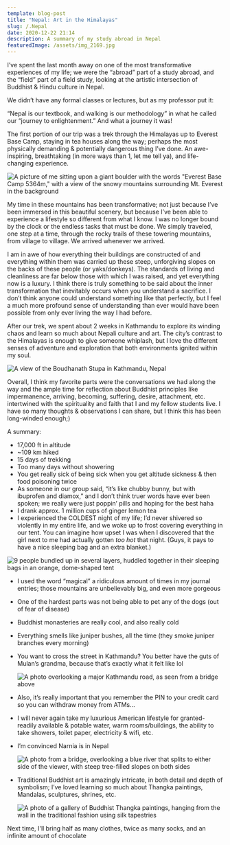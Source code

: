 ```yaml
---
template: blog-post
title: "Nepal: Art in the Himalayas"
slug: /.Nepal
date: 2020-12-22 21:14
description: A summary of my study abroad in Nepal
featuredImage: /assets/img_2169.jpg
---
```

I’ve spent the last month away on one of the most transformative experiences of my life; we were the “abroad” part of a study abroad, and the “field” part of a field study, looking at the artistic intersection of Buddhist & Hindu culture in Nepal. 

We didn’t have any formal classes or lectures, but as my professor put it:

“Nepal is our textbook, and walking is our methodology” in what he called our “journey to enlightenment.” And what a journey it was!

The first portion of our trip was a trek through the Himalayas up to Everest Base Camp, staying in tea houses along the way; perhaps the most physically demanding & potentially dangerous thing I’ve done. An awe-inspiring, breathtaking (in more ways than 1, let me tell ya), and life-changing experience.

![A picture of me sitting upon a giant boulder with the words "Everest Base Camp 5364m," with a view of the snowy mountains surrounding Mt. Everest in the background](/assets/img_2059.jpg "(Almost) on top of the world!")

My time in these mountains has been transformative; not just because I’ve been immersed in this beautiful scenery, but because I’ve been able to experience a lifestyle so different from what I know. I was no longer bound by the clock or the endless tasks that must be done. We simply traveled, one step at a time, through the rocky trails of these towering mountains, from village to village. We arrived whenever we arrived. 

I am in awe of how everything their buildings are constructed of and everything within them was carried up these steep, unforgiving slopes on the backs of these people (or yaks/donkeys). The standards of living and cleanliness are far below those with which I was raised, and yet everything now is a luxury. I think there is truly something to be said about the inner transformation that inevitably occurs when you understand a sacrifice. I don’t think anyone could understand something like that perfectly, but I feel a much more profound sense of understanding than ever would have been possible from only ever living the way I had before.

After our trek, we spent about 2 weeks in Kathmandu to explore its winding chaos and learn so much about Nepali culture and art. The city’s contrast to the Himalayas is enough to give someone whiplash, but I love the different senses of adventure and exploration that both environments ignited within my soul.

![A view of the Boudhanath Stupa in Kathmandu, Nepal](/assets/img_2296.jpg "Boudhanath Stupa")

Overall, I think my favorite parts were the conversations we had along the way and the ample time for reflection about Buddhist principles like impermanence, arriving, becoming, suffering, desire, attachment, etc. intertwined with the spirituality and faith that I and my fellow students live. I have so many thoughts & observations I can share, but I think this has been long-winded enough;)

A summary:

* 17,000 ft in altitude
* ~109 km hiked
* 15 days of trekking
* Too many days without showering
* You get really sick of being sick when you get altitude sickness & then food poisoning twice
* As someone in our group said, “it’s like chubby bunny, but with ibuprofen and diamox,” and I don’t think truer words have ever been spoken; we really were just poppin’ pills and hoping for the best haha
* I drank approx. 1 million cups of ginger lemon tea
* I experienced the COLDEST night of my life; I’d never shivered so violently in my entire life, and we woke up to frost covering everything in our tent. You can imagine how upset I was when I discovered that the girl next to me had actually gotten *too hot* that night. (Guys, it pays to have a nice sleeping bag and an extra blanket.)

![9 people bundled up in several layers, huddled together in their sleeping bags in an orange, dome-shaped tent](/assets/img_2499-2.jpg "Huddled in our tent at base camp")

* I used the word “magical” a ridiculous amount of times in my journal entries; those mountains are unbelievably big, and even more gorgeous
* One of the hardest parts was not being able to pet any of the dogs (out of fear of disease)
* Buddhist monasteries are really cool, and also really cold
* Everything smells like juniper bushes, all the time (they smoke juniper branches every morning)
* You want to cross the street in Kathmandu? You better have the guts of Mulan’s grandma, because that’s exactly what it felt like lol

  ![A photo overlooking a major Kathmandu road, as seen from a bridge above](/assets/img_2283.jpg "A major road in Kathmandu")
* Also, it’s really important that you remember the PIN to your credit card so you can withdraw money from ATMs…
* I will never again take my luxurious American lifestyle for granted- readily available & potable water, warm rooms/buildings, the ability to take showers, toilet paper, electricity & wifi, etc.
* I’m convinced Narnia is in Nepal

  ![A photo from a bridge, overlooking a blue river that splits to either side of the viewer, with steep tree-filled slopes on both sides](/assets/img_2132.jpg "A Himalayan River")
* Traditional Buddhist art is amazingly intricate, in both detail and depth of symbolism; I’ve loved learning so much about Thangka paintings, Mandalas, sculptures, shrines, etc.

  ![A photo of a gallery of Buddhist Thangka paintings, hanging from the wall in the traditional fashion using silk tapestries](/assets/img_2304.jpg "Thangka Painting School")

Next time, I'll bring half as many clothes, twice as many socks, and an infinite amount of chocolate